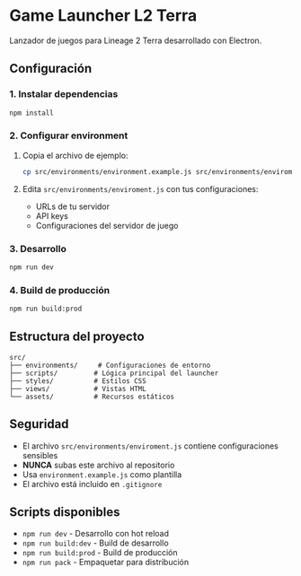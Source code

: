 # Game Launcher L2 Terra

Lanzador de juegos para Lineage 2 Terra desarrollado con Electron.

## Configuración

### 1. Instalar dependencias
```bash
npm install
```

### 2. Configurar environment
1. Copia el archivo de ejemplo:
   ```bash
   cp src/environments/environment.example.js src/environments/enviroment.js
   ```

2. Edita `src/environments/enviroment.js` con tus configuraciones:
   - URLs de tu servidor
   - API keys
   - Configuraciones del servidor de juego

### 3. Desarrollo
```bash
npm run dev
```

### 4. Build de producción
```bash
npm run build:prod
```

## Estructura del proyecto

```
src/
├── environments/     # Configuraciones de entorno
├── scripts/         # Lógica principal del launcher
├── styles/          # Estilos CSS
├── views/           # Vistas HTML
└── assets/          # Recursos estáticos
```

## Seguridad

- El archivo `src/environments/enviroment.js` contiene configuraciones sensibles
- **NUNCA** subas este archivo al repositorio
- Usa `environment.example.js` como plantilla
- El archivo está incluido en `.gitignore`

## Scripts disponibles

- `npm run dev` - Desarrollo con hot reload
- `npm run build:dev` - Build de desarrollo
- `npm run build:prod` - Build de producción
- `npm run pack` - Empaquetar para distribución

